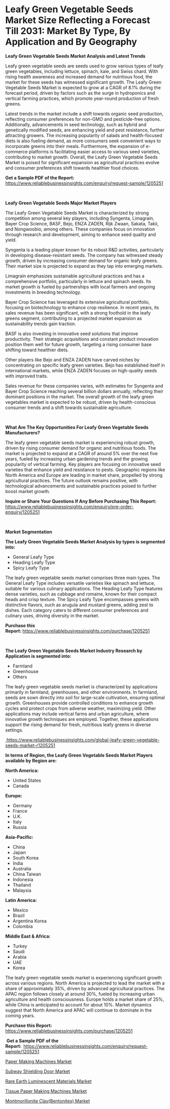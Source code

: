 <p><h1>Leafy Green Vegetable Seeds Market Size Reflecting a Forecast Till 2031: Market By Type, By Application and By Geography</h1></p><p><strong>Leafy Green Vegetable Seeds Market Analysis and Latest Trends</strong></p>
<p><p>Leafy green vegetable seeds are seeds used to grow various types of leafy green vegetables, including lettuce, spinach, kale, and Swiss chard. With rising health awareness and increased demand for nutritious food, the market for these seeds has witnessed significant growth. The Leafy Green Vegetable Seeds Market is expected to grow at a CAGR of 8.1% during the forecast period, driven by factors such as the surge in hydroponics and vertical farming practices, which promote year-round production of fresh greens.</p><p>Latest trends in the market include a shift towards organic seed production, reflecting consumer preferences for non-GMO and pesticide-free options. Additionally, advancements in seed technology, such as hybrid and genetically modified seeds, are enhancing yield and pest resistance, further attracting growers. The increasing popularity of salads and health-focused diets is also fueling demand, as more consumers seek convenient ways to incorporate greens into their meals. Furthermore, the expansion of e-commerce platforms is facilitating easier access to various seed varieties, contributing to market growth. Overall, the Leafy Green Vegetable Seeds Market is poised for significant expansion as agricultural practices evolve and consumer preferences shift towards healthier food choices.</p></p>
<p><strong>Get a Sample PDF of the Report:&nbsp;</strong> <a href="https://www.reliablebusinessinsights.com/enquiry/request-sample/1205251?utm_campaign=60&utm_medium=2&utm_source=Github&utm_content=ia&utm_term=16102024&utm_id=leafy-green-vegetable-seeds">https://www.reliablebusinessinsights.com/enquiry/request-sample/1205251</a></p>
<p>&nbsp;</p>
<p><strong>Leafy Green Vegetable Seeds Major Market Players</strong></p>
<p><p>The Leafy Green Vegetable Seeds Market is characterized by strong competition among several key players, including Syngenta, Limagrain, Bayer Crop Science, BASF, Bejo, ENZA ZADEN, Rijk Zwaan, Sakata, Takii, and Nongwoobio, among others. These companies focus on innovation through research and development, aiming to enhance seed quality and yield.</p><p>Syngenta is a leading player known for its robust R&D activities, particularly in developing disease-resistant seeds. The company has witnessed steady growth, driven by increasing consumer demand for organic leafy greens. Their market size is projected to expand as they tap into emerging markets.</p><p>Limagrain emphasizes sustainable agricultural practices and has a comprehensive portfolio, particularly in lettuce and spinach seeds. Its market growth is fueled by partnerships with local farmers and ongoing investments in breeding technology.</p><p>Bayer Crop Science has leveraged its extensive agricultural portfolio, focusing on biotechnology to enhance crop resilience. In recent years, its sales revenue has been significant, with a strong foothold in the leafy greens segment, contributing to a projected market expansion as sustainability trends gain traction.</p><p>BASF is also investing in innovative seed solutions that improve productivity. Their strategic acquisitions and constant product innovation position them well for future growth, targeting a rising consumer base shifting toward healthier diets.</p><p>Other players like Bejo and ENZA ZADEN have carved niches by concentrating on specific leafy green varieties. Bejo has established itself in international markets, while ENZA ZADEN focuses on high-quality seeds with improved traits.</p><p>Sales revenue for these companies varies, with estimates for Syngenta and Bayer Crop Science reaching several billion dollars annually, reflecting their dominant positions in the market. The overall growth of the leafy green vegetables market is expected to be robust, driven by health-conscious consumer trends and a shift towards sustainable agriculture.</p></p>
<p>&nbsp;</p>
<p><strong>What Are The Key Opportunities For Leafy Green Vegetable Seeds Manufacturers?</strong></p>
<p><p>The leafy green vegetable seeds market is experiencing robust growth, driven by rising consumer demand for organic and nutritious foods. The market is projected to expand at a CAGR of around 5% over the next five years, fueled by increasing urban gardening trends and the growing popularity of vertical farming. Key players are focusing on innovative seed varieties that enhance yield and resistance to pests. Geographic regions like North America and Europe are leading in market share, propelled by strong agricultural practices. The future outlook remains positive, with technological advancements and sustainable practices poised to further boost market growth.</p></p>
<p><strong>Inquire or Share Your Questions If Any Before Purchasing This Report:</strong> <a href="https://www.reliablebusinessinsights.com/enquiry/pre-order-enquiry/1205251?utm_campaign=60&utm_medium=2&utm_source=Github&utm_content=ia&utm_term=16102024&utm_id=leafy-green-vegetable-seeds">https://www.reliablebusinessinsights.com/enquiry/pre-order-enquiry/1205251</a></p>
<p>&nbsp;</p>
<p><strong>Market Segmentation</strong></p>
<p><strong>The Leafy Green Vegetable Seeds Market Analysis by types is segmented into:</strong></p>
<p><ul><li>General Leafy Type</li><li>Heading Leafy Type</li><li>Spicy Leafy Type</li></ul></p>
<p><p>The leafy green vegetable seeds market comprises three main types. The General Leafy Type includes versatile varieties like spinach and lettuce, suitable for various culinary applications. The Heading Leafy Type features dense varieties, such as cabbage and romaine, known for their compact heads and crisp texture. The Spicy Leafy Type encompasses greens with distinctive flavors, such as arugula and mustard greens, adding zest to dishes. Each category caters to different consumer preferences and culinary uses, driving diversity in the market.</p></p>
<p><strong>Purchase this Report:&nbsp;</strong><a href="https://www.reliablebusinessinsights.com/purchase/1205251?utm_campaign=60&utm_medium=2&utm_source=Github&utm_content=ia&utm_term=16102024&utm_id=leafy-green-vegetable-seeds">https://www.reliablebusinessinsights.com/purchase/1205251</a></p>
<p>&nbsp;</p>
<p><strong>The Leafy Green Vegetable Seeds Market Industry Research by Application is segmented into:</strong></p>
<p><ul><li>Farmland</li><li>Greenhouse</li><li>Others</li></ul></p>
<p><p>The leafy green vegetable seeds market is characterized by applications primarily in farmland, greenhouses, and other environments. In farmland, seeds are sown directly into soil for large-scale cultivation, ensuring optimal growth. Greenhouses provide controlled conditions to enhance growth cycles and protect crops from adverse weather, maximizing yield. Other applications may include vertical farms and urban agriculture, where innovative growth techniques are employed. Together, these applications support the rising demand for fresh, nutritious leafy greens in diverse settings.</p></p>
<p><a href="https://www.reliablebusinessinsights.com/global-leafy-green-vegetable-seeds-market-r1205251?utm_campaign=60&utm_medium=2&utm_source=Github&utm_content=ia&utm_term=16102024&utm_id=leafy-green-vegetable-seeds">&nbsp;https://www.reliablebusinessinsights.com/global-leafy-green-vegetable-seeds-market-r1205251</a></p>
<p><strong>In terms of Region, the Leafy Green Vegetable Seeds Market Players available by Region are:</strong></p>
<p>
    <p> <strong> North America: </strong>
        <ul>
            <li>United States</li>
            <li>Canada</li>
        </ul>
        </p> 
    <p> <strong> Europe: </strong>
        <ul>
            <li>Germany</li>
            <li>France</li>
            <li>U.K.</li>
            <li>Italy</li>
            <li>Russia</li>
        </ul>
        </p> 
    <p> <strong> Asia-Pacific: </strong>
        <ul>
            <li>China</li>
            <li>Japan</li>
            <li>South Korea</li>
            <li>India</li>
            <li>Australia</li>
            <li>China Taiwan</li>
            <li>Indonesia</li>
            <li>Thailand</li>
            <li>Malaysia</li>
        </ul>
        </p> 
    <p> <strong> Latin America: </strong>
        <ul>
            <li>Mexico</li>
            <li>Brazil</li>
            <li>Argentina Korea</li>
            <li>Colombia</li>
        </ul>
        </p> 
    <p> <strong> Middle East & Africa: </strong>
        <ul>
            <li>Turkey</li>
            <li>Saudi</li>
            <li>Arabia</li>
            <li>UAE</li>
            <li>Korea</li>
        </ul>
    </p>
    </p>
<p><p>The leafy green vegetable seeds market is experiencing significant growth across various regions. North America is projected to lead the market with a share of approximately 35%, driven by advanced agricultural practices. The APAC region follows closely at around 30%, fueled by increasing urban agriculture and health consciousness. Europe holds a market share of 25%, while China is anticipated to account for about 10%. Market dynamics suggest that North America and APAC will continue to dominate in the coming years.</p></p>
<p><strong>Purchase this Report: </strong><a href="https://www.reliablebusinessinsights.com/purchase/1205251?utm_campaign=60&utm_medium=2&utm_source=Github&utm_content=ia&utm_term=16102024&utm_id=leafy-green-vegetable-seeds">https://www.reliablebusinessinsights.com/purchase/1205251</a></p>
<p>&nbsp;<strong>Get a Sample PDF of the Report:&nbsp;&nbsp;</strong><a href="https://www.reliablebusinessinsights.com/enquiry/request-sample/1205251?utm_campaign=60&utm_medium=2&utm_source=Github&utm_content=ia&utm_term=16102024&utm_id=leafy-green-vegetable-seeds">https://www.reliablebusinessinsights.com/enquiry/request-sample/1205251</a></p>
<p><strong></strong></p>
<p><p><a href="https://issuu.com/reportprime-2/docs/paper-making-machines-market-size-2_713f6d3d37c77b?utm_campaign=60&utm_medium=2&utm_source=Github&utm_content=ia&utm_term=16102024&utm_id=leafy-green-vegetable-seeds">Paper Making Machines Market</a></p><p><a href="https://github.com/darientvns/Market-Research-Report-List-1/blob/main/subway-shielding-door-market.md?utm_campaign=60&utm_medium=2&utm_source=Github&utm_content=ia&utm_term=16102024&utm_id=leafy-green-vegetable-seeds">Subway Shielding Door Market</a></p><p><a href="https://github.com/MelgarBasny/Market-Research-Report-List-1/blob/main/rare-earth-luminescent-materials-market.md?utm_campaign=60&utm_medium=2&utm_source=Github&utm_content=ia&utm_term=16102024&utm_id=leafy-green-vegetable-seeds">Rare Earth Luminescent Materials Market</a></p><p><a href="https://issuu.com/reportprime-2/docs/tissue-paper-making-machines-market_f9f85de095fa85?utm_campaign=60&utm_medium=2&utm_source=Github&utm_content=ia&utm_term=16102024&utm_id=leafy-green-vegetable-seeds">Tissue Paper Making Machines Market</a></p><p><a href="https://www.linkedin.com/pulse/consumer-behavior-shifts-montmorillonite-claybentonites-qu98e?utm_campaign=60&utm_medium=2&utm_source=Github&utm_content=ia&utm_term=16102024&utm_id=leafy-green-vegetable-seeds">Montmorillonite Clay(Bentonites) Market</a></p></p>